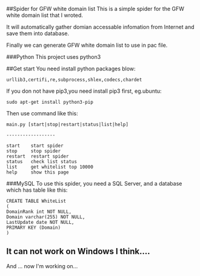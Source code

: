 ##Spider for GFW white domain list
This is a simple spider for the GFW white domain list that I wroted.

It will automatically gather domian accessable infomation from Internet and save them into database.

Finally we can generate GFW white domain list to use in pac file.

###Python
This project uses python3

##Get start
You need install python packages blow:
    
    urllib3,certifi,re,subprocess,shlex,codecs,chardet

If you don not have pip3,you need install pip3 first, eg.ubuntu:

    sudo apt-get install python3-pip
    
Then use command like this:
    
    main.py [start|stop|restart|status|list|help]

    ------------------
    
    start    start spider
    stop     stop spider
    restart  restart spider
    status   check list status
    list     get whitelist top 10000
    help     show this page
    
###MySQL
To use this spider, you need a SQL Server, and a database which has table like this:

    CREATE TABLE WhiteList
    (
    DomainRank int NOT NULL,
    Domain varchar(255) NOT NULL,
    LastUpdate date NOT NULL,
    PRIMARY KEY (Domain)
    )

It can not work on Windows I think....
---
And ... now I'm working on...